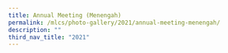 ```yaml
---
title: Annual Meeting (Menengah)
permalink: /mlcs/photo-gallery/2021/annual-meeting-menengah/
description: ""
third_nav_title: "2021"
---
```


